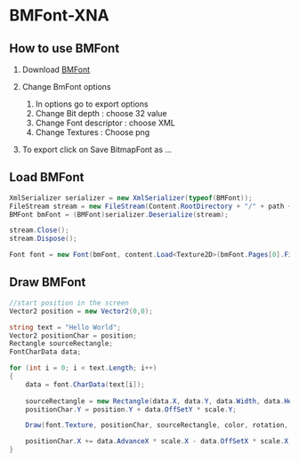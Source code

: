 # BMFont-XNA

## How to use BMFont

1. Download [BMFont](https://www.angelcode.com/products/bmfont/)

2. Change BmFont options
   1. In options go to export options
   2. Change Bit depth : choose 32 value
   3. Change Font descriptor : choose XML
   4. Change Textures : Choose png

3. To export click on Save BitmapFont as ...

## Load BMFont

```csharp
XmlSerializer serializer = new XmlSerializer(typeof(BMFont));
FileStream stream = new FileStream(Content.RootDirectory + "/" + path + name + ".fnt", FileMode.Open);
BMFont bmFont = (BMFont)serializer.Deserialize(stream);

stream.Close();
stream.Dispose();

Font font = new Font(bmFont, content.Load<Texture2D>(bmFont.Pages[0].File.Replace(".png", "")));

```

## Draw BMFont

```csharp
//start position in the screen
Vector2 position = new Vector2(0,0);

string text = "Hello World";
Vector2 positionChar = position;
Rectangle sourceRectangle;
FontCharData data;

for (int i = 0; i < text.Length; i++)
{
    data = font.CharData(text[i]);
    
    sourceRectangle = new Rectangle(data.X, data.Y, data.Width, data.Height);
    positionChar.Y = position.Y + data.OffSetY * scale.Y;

    Draw(font.Texture, positionChar, sourceRectangle, color, rotation, origin, scale, effects;

    positionChar.X += data.AdvanceX * scale.X - data.OffSetX * scale.X;
}
```
